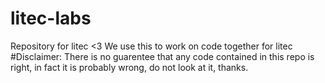# litec-labs
Repository for litec &lt;3
We use this to work on code together for litec
#Disclaimer:
There is no guarentee that any code contained in this repo is right, in fact it is probably wrong, do not look at it, thanks.
